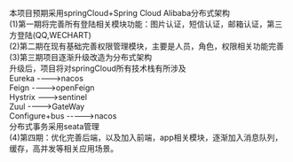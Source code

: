 本项目预期采用springCloud+Spring Cloud Alibaba分布式架构</br>
(1)第一期将完善所有登陆相关模块功能：图片认证，短信认证，邮箱认证，第三方登陆(QQ,WECHART)</br>
(2)第二期在现有基础完善权限管理模块，主要是人员，角色，权限相关功能完善</br>
(3)第三期项目逐渐升级改造为分布式架构</br>
升级后，项目将对springCloud所有技术栈有所涉及</br>
Eureka ---->nacos</br>
Feign ---->openFeign</br>
Hystrix --->sentinel</br>
Zuul ---->GateWay</br>
Configure+bus ----->nacos</br>
分布式事务采用seata管理</br>
(4)第四期：优化完善后端，以及加入前端，app相关模块，逐渐加入消息队列，缓存，高并发等相关应用场景。</br>
